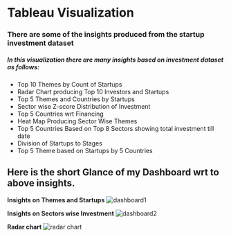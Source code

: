 # Tableau Visualization 
### There are some of the insights produced from the startup investment dataset
##### In this visualization there are many insights based on investment dataset as follows:
- Top 10 Themes by Count of Startups
- Radar Chart producing Top 10 Investors and Startups
- Top 5 Themes and Countries by Startups 
- Sector wise Z-score Distribution of Investment
- Top 5 Countries wrt Financing
- Heat Map Producing Sector Wise Themes
- Top 5 Countries Based on Top 8 Sectors showing total investment till date
- Division of Startups to Stages
- Top 5 Theme based on Startups by 5 Countries

## Here is the short Glance of my Dashboard wrt to above insights.

**Insights on Themes and Startups**
![dashboard1](https://user-images.githubusercontent.com/54077740/115991953-b30e8100-a5e8-11eb-9e7d-c0ea2b4a8f5a.png)


**Insights on Sectors wise Investment**
![dashboard2](https://user-images.githubusercontent.com/54077740/115991806-e3095480-a5e7-11eb-9d3e-b2b2f72d3422.png)


**Radar chart**
![radar chart](https://user-images.githubusercontent.com/54077740/115991810-e997cc00-a5e7-11eb-9bb2-980326a55ed1.png)
